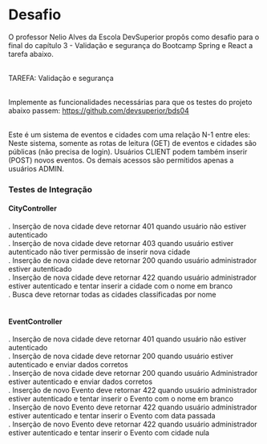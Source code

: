 <h1>Desafio</h1>
O professor Nelio Alves da Escola DevSuperior propôs como desafio para o final do capítulo 3 - Validação e segurança do Bootcamp Spring e React a tarefa abaixo.<br><br>

TAREFA: Validação e segurança<br><br>

Implemente as funcionalidades necessárias para que os testes do projeto abaixo passem: https://github.com/devsuperior/bds04<br><br>

Este é um sistema de eventos e cidades com uma relação N-1 entre eles:
Neste sistema, somente as rotas de leitura (GET) de eventos e cidades são públicas (não precisa de login). Usuários CLIENT podem também inserir (POST) novos eventos. Os demais acessos são permitidos apenas a usuários ADMIN.

<h3> Testes de Integração </h3> 
<h4> CityController </h4>
. Inserção de nova cidade deve retornar 401 quando usuário não estiver autenticado<br>
. Inserção de nova cidade deve retornar 403 quando usuário estiver autenticado não tiver permissão de inserir nova cidade<br>
. Inserção de nova cidade deve retornar 200 quando usuário administrador estiver autenticado<br>
. Inserção de nova cidade deve retornar 422 quando usuário administrador estiver autenticado e tentar inserir a cidade com o nome em branco<br>
. Busca deve retornar todas as cidades classificadas por nome<br><br>

<h4> EventController </h4>
. Inserção de nova cidade deve retornar 401 quando usuário não estiver autenticado<br>
. Inserção de nova cidade deve retornar 200 quando usuário estiver autenticado e enviar dados corretos<br>
. Inserção de nova cidade deve retornar 200 quando usuário Administrador estiver autenticado e enviar dados corretos<br>
. Inserção de novo Evento deve retornar 422 quando usuário administrador estiver autenticado e tentar inserir o Evento com o nome em branco<br>
. Inserção de novo Evento deve retornar 422 quando usuário administrador estiver autenticado e tentar inserir o Evento com data passada<br>
. Inserção de novo Evento deve retornar 422 quando usuário administrador estiver autenticado e tentar inserir o Evento com cidade nula<br
. Busca deve retornar todas os eventos<br><br>
